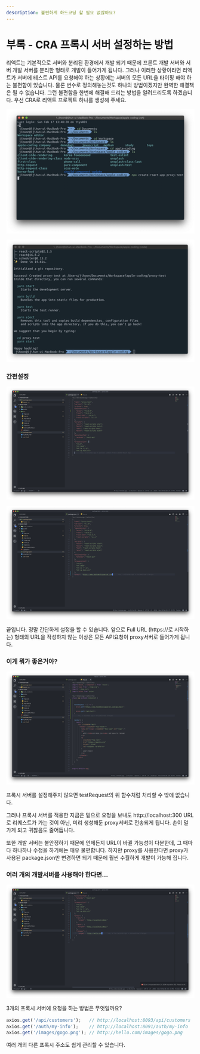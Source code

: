 ```yaml
---
description: 불편하게 하드코딩 할 필요 없잖아요?
---
```


# 부록 - CRA 프록시 서버 설정하는 방법

리액트는 기본적으로 서버와 분리된 환경에서 개발 되기 때문에 프론트 개발 서버와 서버 개발 서버를 분리한 형태로 개발이 들어가게 됩니다. 그러나 이러한 상황이라면 리액트가 서버에 테스트 API를 요청해야 하는 상황에는 서버의 모든 URL을 타이핑 해야 하는 불편함이 있습니다. 물론 변수로 정의해놓는것도 하나의 방법이겠지만 완벽한 해결책은 될 수 없습니다. 그런 불편함을 한번에 해결해 드리는 방법을 알려드리도록 하겠습니다. 우선 CRA로 리액트 프로젝트 하나를 생성해 주세요.

![\`](.gitbook/assets/2019-02-18-9.18.02.png)

![&#xC644;&#xB8CC;](.gitbook/assets/2019-02-18-9.18.25.png)

### 간편설정

![&#xD504;&#xB85C;&#xC81D;&#xD2B8;&#xAC00; &#xC62C;&#xBC14;&#xB85C; &#xC0DD;&#xC131;&#xB418;&#xC5C8;&#xB2E4;&#xBA74; &#xC774;&#xB7F0; &#xD615;&#xD0DC;&#xC758; Package.json &#xD615;&#xD0DC;&#xB97C; &#xBCFC; &#xC218; &#xC788;&#xC744; &#xAC83; &#xC785;&#xB2C8;&#xB2E4;.](.gitbook/assets/2019-02-18-9.27.17.png)

![proxy](.gitbook/assets/2019-02-18-9.27.11.png)

끝입니다. 정말 간단하게 설정을 할 수 있습니다. 앞으로 Full URL \(https://로 시작하는\) 형태의 URL을 작성하지 않는 이상은 모든 API요청이 proxy서버로 들어가게 됩니다.

### 이게 뭐가 좋은거야?

![&#xB450; &#xAC1C;&#xC758; &#xAC19;&#xC740; API &#xC694;&#xCCAD;](.gitbook/assets/2019-02-18-9.29.01.png)

프록시 서버를 설정해주지 않으면 testRequest의 위 함수처럼 처리할 수 밖에 없습니다.

그러나 프록시 서버를 적용한 지금은 밑으로 요청을 보내도 http://localhost:300 URL로 리퀘스트가 가는 것이 아닌, 미리 생성해둔 proxy서버로 전송되게 됩니다. 손이 덜 가게 되고 귀찮음도 줄어듭니다.

또한 개발 서버는 불안정하기 때문에 언제든지 URL이 바뀔 가능성이 다분한데, 그 때마다 하나하나 수정을 하기에는 매우 불편합니다. 하지만 proxy를 사용한다면 proxy가 사용된 package.json만 변경하면 되기 때문에 훨씬 수월하게 개발이 가능해 집니다.

### 여러 개의 개발서버를 사용해야 한다면...

![&#xAC1D;&#xCCB4; &#xD615;&#xD0DC;&#xB85C; &#xB123;&#xC5B4; &#xC8FC;&#xC2DC;&#xBA74; &#xB429;&#xB2C8;&#xB2E4;.](.gitbook/assets/2019-02-18-9.32.44.png)

3개의 프록시 서버에 요청을 하는 방법은 무엇일까요?

```javascript
axios.get('/api/customers');   // http://localhost:8093/api/customers
axios.get('/auth/my-info');    // http://localhost:8091/auth/my-info
axios.get('/images/gogo.png'); // http://hello.com/images/gogo.png
```

여러 개의 다른 프록시 주소도 쉽게 관리할 수 있습니다.





